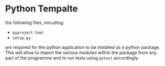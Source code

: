 # Python Tempalte

the following files, inlcuding:
- `pyproject.toml`
- `setup.py`

are required for the python application to be installed as a python package. This will allow to import the various modules within the package from any part of the programme and to run tests using `pytest` accordingly.
